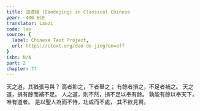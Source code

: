 ```yaml
---
title: 道德經 (Dàodéjīng) in Classical Chinese
year: ~400 BCE
translator: Laozi
code: lao
source: {
  label: Chinese Text Project,
  url: https://ctext.org/dao-de-jing?en=off
}
isbn: N/A
part: 2
chapter: 77
---
```

天之道，其猶張弓與？
高者抑之，下者舉之；
有餘者損之，不足者補之。
天之道，損有餘而補不足。
人之道，則不然，損不足以奉有餘。
孰能有餘以奉天下，
唯有道者。
是以聖人為而不恃，功成而不處，
其不欲見賢。